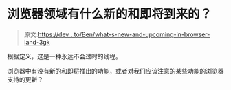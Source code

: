 # 浏览器领域有什么新的和即将到来的？

> 原文:[https://dev . to/Ben/what-s-new-and-upcoming-in-browser-land-3gk](https://dev.to/ben/what-s-new-and-upcoming-in-browser-land-3gk)

根据定义，这是一种永远不会过时的线程。

浏览器中有没有新的和即将推出的功能，或者对我们应该注意的某些功能的浏览器支持的更新？